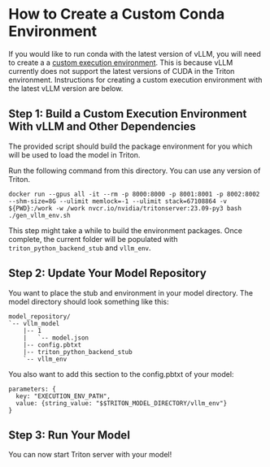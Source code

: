 <!--
# Copyright 2023, NVIDIA CORPORATION & AFFILIATES. All rights reserved.
#
# Redistribution and use in source and binary forms, with or without
# modification, are permitted provided that the following conditions
# are met:
#  * Redistributions of source code must retain the above copyright
#    notice, this list of conditions and the following disclaimer.
#  * Redistributions in binary form must reproduce the above copyright
#    notice, this list of conditions and the following disclaimer in the
#    documentation and/or other materials provided with the distribution.
#  * Neither the name of NVIDIA CORPORATION nor the names of its
#    contributors may be used to endorse or promote products derived
#    from this software without specific prior written permission.
#
# THIS SOFTWARE IS PROVIDED BY THE COPYRIGHT HOLDERS ``AS IS'' AND ANY
# EXPRESS OR IMPLIED WARRANTIES, INCLUDING, BUT NOT LIMITED TO, THE
# IMPLIED WARRANTIES OF MERCHANTABILITY AND FITNESS FOR A PARTICULAR
# PURPOSE ARE DISCLAIMED.  IN NO EVENT SHALL THE COPYRIGHT OWNER OR
# CONTRIBUTORS BE LIABLE FOR ANY DIRECT, INDIRECT, INCIDENTAL, SPECIAL,
# EXEMPLARY, OR CONSEQUENTIAL DAMAGES (INCLUDING, BUT NOT LIMITED TO,
# PROCUREMENT OF SUBSTITUTE GOODS OR SERVICES; LOSS OF USE, DATA, OR
# PROFITS; OR BUSINESS INTERRUPTION) HOWEVER CAUSED AND ON ANY THEORY
# OF LIABILITY, WHETHER IN CONTRACT, STRICT LIABILITY, OR TORT
# (INCLUDING NEGLIGENCE OR OTHERWISE) ARISING IN ANY WAY OUT OF THE USE
# OF THIS SOFTWARE, EVEN IF ADVISED OF THE POSSIBILITY OF SUCH DAMAGE.
-->

# How to Create a Custom Conda Environment

If you would like to run conda with the latest version of vLLM, you will need to create a
a [custom execution environment](https://github.com/triton-inference-server/python_backend#creating-custom-execution-environments).
This is because vLLM currently does not support the latest versions of CUDA in the Triton environment.
Instructions for creating a custom execution environment with the latest vLLM version are below.

## Step 1: Build a Custom Execution Environment With vLLM and Other Dependencies

The provided script should build the package environment
for you which will be used to load the model in Triton.

Run the following command from this directory. You can use any version of Triton.
```
docker run --gpus all -it --rm -p 8000:8000 -p 8001:8001 -p 8002:8002 --shm-size=8G --ulimit memlock=-1 --ulimit stack=67108864 -v ${PWD}:/work -w /work nvcr.io/nvidia/tritonserver:23.09-py3 bash
./gen_vllm_env.sh
```

This step might take a while to build the environment packages. Once complete, the current folder will be populated with
`triton_python_backend_stub` and `vllm_env`.

## Step 2: Update Your Model Repository

You want to place the stub and environment in your model directory.
The model directory should look something like this:
```
model_repository/
`-- vllm_model
    |-- 1
    |   `-- model.json
    |-- config.pbtxt
    |-- triton_python_backend_stub
    `-- vllm_env
```

You also want to add this section to the config.pbtxt of your model:
```
parameters: {
  key: "EXECUTION_ENV_PATH",
  value: {string_value: "$$TRITON_MODEL_DIRECTORY/vllm_env"}
}
```

## Step 3: Run Your Model

You can now start Triton server with your model!